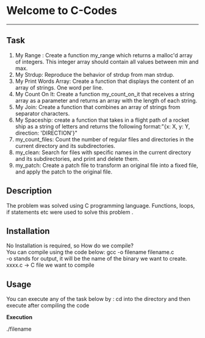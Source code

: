 
# Welcome to C-Codes
***

## Task
1. My Range : Create a function my_range which returns a malloc'd array of integers. This integer array should contain all values between min and max.
2. My Strdup: Reproduce the behavior of strdup from man strdup.
3. My Print Words Array: Create a function that displays the content of an array of strings. One word per line.
4. My Count On It: Create a function my_count_on_it that receives a string array as a parameter and returns an array with the length of each string.
5. My Join: Create a function that combines an array of strings from separator characters.
6. My Spaceship:  create a function that takes in a flight path of a rocket ship as a string of letters and returns the following format:"{x: X, y: Y, direction: 'DIRECTION'}"
7. my_count_files: Count the number of regular files and directories in the current directory and its subdirectories.
8. my_clean: Search for files with specific names in the current directory and its subdirectories, and print and delete them.
9. my_patch: Create a patch file to transform an original file into a fixed file, and apply the patch to the original file.


## Description
The problem was solved using C programming language. Functions, loops, if statements etc were used to solve this problem .

## Installation
No Installation is required, so How do we compile? <br>
You can compile using the code below: 
gcc -o filename filename.c <br>
-o stands for output, it will be the name of the binary we want to create. <br>
xxxx.c -> C file we want to compile<br>

## Usage
You can execute any of the task below by :
cd into the directory and then execute after compiling the code

<b>Execution </b>

./filename

